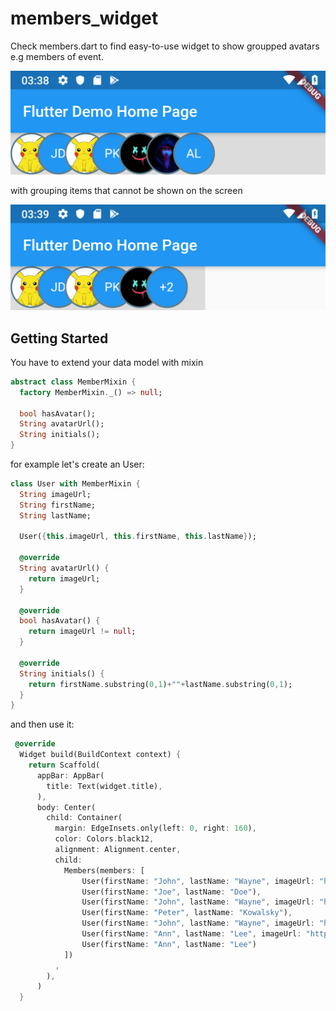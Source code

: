 # members_widget

Check members.dart to find easy-to-use widget to show groupped avatars e.g members of event. 

![](docs/screenshot1.png)

with grouping items that cannot be shown on the screen 

![](docs/screenshot2.png)

## Getting Started

You have to extend your data model with mixin 

``` dart
abstract class MemberMixin {
  factory MemberMixin._() => null;

  bool hasAvatar(); 
  String avatarUrl(); 
  String initials();
}
```

for example let's create an User: 

``` dart
class User with MemberMixin {
  String imageUrl;
  String firstName; 
  String lastName;

  User({this.imageUrl, this.firstName, this.lastName});

  @override
  String avatarUrl() {
    return imageUrl;
  }

  @override
  bool hasAvatar() {
    return imageUrl != null;
  }

  @override
  String initials() {
    return firstName.substring(0,1)+""+lastName.substring(0,1);
  }
}
```

and then use it: 

``` dart 
 @override
  Widget build(BuildContext context) {
    return Scaffold(
      appBar: AppBar(
        title: Text(widget.title),
      ),
      body: Center(
        child: Container(
          margin: EdgeInsets.only(left: 0, right: 160),
          color: Colors.black12,
          alignment: Alignment.center,
          child:
            Members(members: [
                User(firstName: "John", lastName: "Wayne", imageUrl: "https://i1.sndcdn.com/avatars-000475270878-w0r5zp-t500x500.jpg"),
                User(firstName: "Joe", lastName: "Doe"),
                User(firstName: "John", lastName: "Wayne", imageUrl: "https://i1.sndcdn.com/avatars-000475270878-w0r5zp-t500x500.jpg"),
                User(firstName: "Peter", lastName: "Kowalsky"),
                User(firstName: "John", lastName: "Wayne", imageUrl: "https://avatarfiles.alphacoders.com/194/194221.jpg"),
                User(firstName: "Ann", lastName: "Lee", imageUrl: "https://avatarfiles.alphacoders.com/103/103875.png"),
                User(firstName: "Ann", lastName: "Lee")
            ])
          ,
        ),
      )
  }
```

